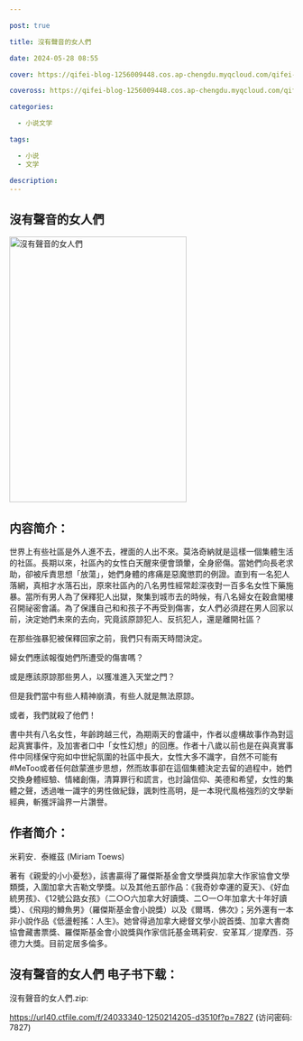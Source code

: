 ```yaml
---

post: true

title: 沒有聲音的女人們

date: 2024-05-28 08:55

cover: https://qifei-blog-1256009448.cos.ap-chengdu.myqcloud.com/qifei-blog/660d41fe9f345e8d03880682.jpg

coveross: https://qifei-blog-1256009448.cos.ap-chengdu.myqcloud.com/qifei-blog/660d41fe9f345e8d03880682.jpg

categories:

  - 小说文学

tags:

  - 小说
  - 文学

description:
---
```


## 沒有聲音的女人們
<img alt="沒有聲音的女人們 " class="aligncenter loading" data-was-processed="true" decoding="async" fetchpriority="high" height="471" src="https://qifei-blog-1256009448.cos.ap-chengdu.myqcloud.com/qifei-blog/660d41fe9f345e8d03880682.jpg " style="cursor: zoom-in;" width="314"/>

## 内容简介：

世界上有些社區是外人進不去，裡面的人出不來。莫洛奇納就是這樣一個集體生活的社區。長期以來，社區內的女性白天醒來便會頭暈，全身瘀傷。當她們向長老求助，卻被斥責思想「放蕩」，她們身體的疼痛是惡魔懲罰的例證。直到有一名犯人落網，真相才水落石出，原來社區內的八名男性經常趁深夜對一百多名女性下藥施暴。當所有男人為了保釋犯人出獄，聚集到城市去的時候，有八名婦女在穀倉閣樓召開祕密會議。為了保護自己和和孩子不再受到傷害，女人們必須趕在男人回家以前，決定她們未來的去向，究竟該原諒犯人、反抗犯人，還是離開社區？

在那些強暴犯被保釋回家之前，我們只有兩天時間決定。

婦女們應該報復她們所遭受的傷害嗎？

或是應該原諒那些男人，以獲准進入天堂之門？

但是我們當中有些人精神崩潰，有些人就是無法原諒。

或者，我們就殺了他們！

書中共有八名女性，年齡跨越三代，為期兩天的會議中，作者以虛構故事作為對這起真實事件，及加害者口中「女性幻想」的回應。作者十八歲以前也是在與真實事件中同樣保守宛如中世紀氛圍的社區中長大，女性大多不識字，自然不可能有#MeToo或者任何啟蒙進步思想，然而故事卻在這個集體決定去留的過程中，她們交換身體經驗、情緒創傷，清算罪行和謊言，也討論信仰、美德和希望，女性的集體之聲，透過唯一識字的男性做紀錄，諷刺性高明，是一本現代風格強烈的文學新經典，斬獲評論界一片讚譽。

## 作者简介：

米莉安．泰維茲 (Miriam Toews)

著有《親愛的小小憂愁》，該書贏得了羅傑斯基金會文學獎與加拿大作家協會文學類獎，入圍加拿大吉勒文學獎。以及其他五部作品：《我奇妙幸運的夏天》、《好血統男孩》、《12號公路女孩》（二○○六加拿大好讀獎、二○一○年加拿大十年好讀獎）、《飛翔的鱒魚男》（羅傑斯基金會小說獎）以及《爾瑪．佛次》；另外還有一本非小說作品《低盪輕搖：人生》。她曾得過加拿大總督文學小說首獎、加拿大書商協會藏書票獎、羅傑斯基金會小說獎與作家信託基金瑪莉安．安革耳／提摩西．芬德力大獎。目前定居多倫多。

## 沒有聲音的女人們 电子书下载：



沒有聲音的女人們.zip: 

https://url40.ctfile.com/f/24033340-1250214205-d3510f?p=7827 (访问密码: 7827)
